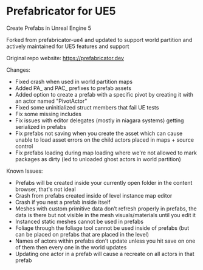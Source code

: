 Prefabricator for UE5
=====================

Create Prefabs in Unreal Engine 5

Forked from prefabricator-ue4 and updated to support world partition and actively maintained for UE5 features and support

Original repo website: https://prefabricator.dev

Changes:
- Fixed crash when used in world partition maps
- Added PA_ and PAC_ prefixes to prefab assets
- Added option to create a prefab with a specific pivot by creating it with an actor named "PivotActor"
- Fixed some uninitialized struct members that fail UE tests
- Fix some missing includes
- Fix issues with editor delegates (mostly in niagara systems) getting serialized in prefabs
- Fix prefabs not saving when you create the asset which can cause unable to load asset errors on the child actors placed in maps + source control
- Fix prefabs loading during map loading where we're not allowed to mark packages as dirty (led to unloaded ghost actors in world partition)

Known Issues:
- Prefabs will be created inside your currently open folder in the content browser, that's not ideal
- Crash from prefabs created inside of level instance map editor
- Crash if you nest a prefab inside itself
- Meshes with custom primitive data don’t refresh properly in prefabs, the data is there but not visible in the mesh visuals/materials until you edit it
- Instanced static meshes cannot be used in prefabs
- Foliage through the foliage tool cannot be used inside of prefabs (but can be placed on prefabs that are placed in the level)
- Names of actors within prefabs don’t update unless you hit save on one of them then every one in the world updates
- Updating one actor in a prefab will cause a recreate on all actors in that prefab

